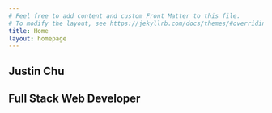 ```yaml
---
# Feel free to add content and custom Front Matter to this file.
# To modify the layout, see https://jekyllrb.com/docs/themes/#overriding-theme-defaults
title: Home
layout: homepage
---
```

<section>
	<div class="text-box-centred">
		<div class="main-title-container">
        <h1>Justin Chu</h1>
			<h2 class="sub-title">Full Stack Web Developer</h2>
		</div>			
		</div>
	</section>
